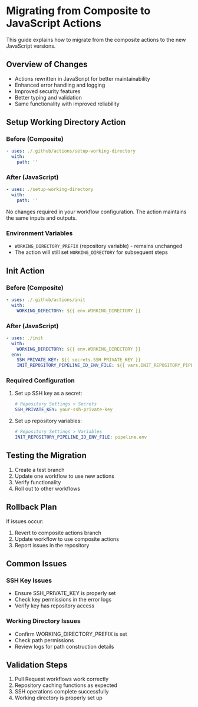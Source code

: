 # Migrating from Composite to JavaScript Actions

This guide explains how to migrate from the composite actions to the new JavaScript versions.

## Overview of Changes

- Actions rewritten in JavaScript for better maintainability
- Enhanced error handling and logging
- Improved security features
- Better typing and validation
- Same functionality with improved reliability

## Setup Working Directory Action

### Before (Composite)
```yaml
- uses: ./.github/actions/setup-working-directory
  with:
    path: ''
```

### After (JavaScript)
```yaml
- uses: ./setup-working-directory
  with:
    path: ''
```

No changes required in your workflow configuration. The action maintains the same inputs and outputs.

### Environment Variables
- `WORKING_DIRECTORY_PREFIX` (repository variable) - remains unchanged
- The action will still set `WORKING_DIRECTORY` for subsequent steps

## Init Action

### Before (Composite)
```yaml
- uses: ./.github/actions/init
  with:
    WORKING_DIRECTORY: ${{ env.WORKING_DIRECTORY }}
```

### After (JavaScript)
```yaml
- uses: ./init
  with:
    WORKING_DIRECTORY: ${{ env.WORKING_DIRECTORY }}
  env:
    SSH_PRIVATE_KEY: ${{ secrets.SSH_PRIVATE_KEY }}
    INIT_REPOSITORY_PIPELINE_ID_ENV_FILE: ${{ vars.INIT_REPOSITORY_PIPELINE_ID_ENV_FILE }}
```

### Required Configuration
1. Set up SSH key as a secret:
   ```yaml
   # Repository Settings > Secrets
   SSH_PRIVATE_KEY: your-ssh-private-key
   ```

2. Set up repository variables:
   ```yaml
   # Repository Settings > Variables
   INIT_REPOSITORY_PIPELINE_ID_ENV_FILE: pipeline.env
   ```

## Testing the Migration

1. Create a test branch
2. Update one workflow to use new actions
3. Verify functionality
4. Roll out to other workflows

## Rollback Plan

If issues occur:
1. Revert to composite actions branch
2. Update workflow to use composite actions
3. Report issues in the repository

## Common Issues

### SSH Key Issues
- Ensure SSH_PRIVATE_KEY is properly set
- Check key permissions in the error logs
- Verify key has repository access

### Working Directory Issues
- Confirm WORKING_DIRECTORY_PREFIX is set
- Check path permissions
- Review logs for path construction details

## Validation Steps

1. Pull Request workflows work correctly
2. Repository caching functions as expected
3. SSH operations complete successfully
4. Working directory is properly set up
